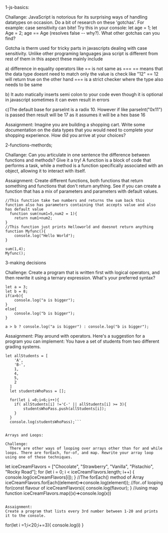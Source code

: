 1-js-basics:

Challange:
JavaScript is notorious for its surprising ways of handling datatypes on occasion. Do a bit of research on these 'gotchas'. For example: case sensitivity can bite! Try this in your console: let age = 1; let Age = 2; age == Age (resolves false -- why?). What other gotchas can you find?

Gotcha is therm used for tricky parts in javascripts dealing with case sensitivity. Unlike other programing languages java script is different from rest of them in this aspect these mainly include

a) difference in equality operators like == is not same as === == means that the data type doesnt need to match only the value is check like "12" == 12 will return true on the other hand === is a strict checker where the type also needs to be same

b) It auto matically inserts semi colon to your code even though it is optional in javascript sometimes it can even result in errors

c)The default base for parseInt is a radix 10. However if like parseInt("0x11") is passed then result will be 17 as it assumes it will be a hex base 16



Assaignment:
Imagine you are building a shopping cart. Write some documentation on the data types that you would need to complete your shopping experience. How did you arrive at your choices?




2-functions-methords;

Challange:
Can you articulate in one sentence the difference between functions and methods? Give it a try!
A function is a block of code that performs a task, while a method is a function specifically associated with an object, allowing it to interact with itself.

Assaignment:
Create different functions, both functions that return something and functions that don't return anything.
See if you can create a function that has a mix of parameters and parameters with default values.
```
//This function take two numbers and returns the sum back this function also has parameters containing that accepts value and also has default value
  function sum(num1=5,num2 = 1){
    return num1+num2;
}
//This function just prints Helloworld and doesnot return anything
function Myfunc(){
    console.log("Hello World");
}

sum(1,4);
Myfunc();
```


3-making decisions

Challenge:
Create a program that is written first with logical operators, and then rewrite it using a ternary expression. What's your preferred syntax?
```
let a = 3;
let b = 8;
if(a>b){
    console.log("a is bigger");
}
else{
    console.log("b is bigger");
}

a > b ? console.log("a is bigger") : console.log("b is bigger");
```
Assaignment:
Play around with operators. Here's a suggestion for a program you can implement:
You have a set of students from two different grading systems.

```
let allStudents = [
    'A',
    'B-',
    1,
    4,
    5,
    2
  ]
  let studentsWhoPass = [];

  for(let i =0;i<6;i++){
    if( allStudents[i] !='C-' || allStudents[i] >= 3){
        studentsWhoPass.push(allStudents[i]);
    }
  }
  console.log(studentsWhoPass);```


Arrays and Loops:

Challenge:
  There are other ways of looping over arrays other than for and while loops. There are forEach, for-of, and map. Rewrite your array loop using one of these techniques.

```
  let iceCreamFlavors = ["Chocolate", "Strawberry", "Vanilla", "Pistachio", "Rocky Road"];
  for (let i = 0; i < iceCreamFlavors.length; i++) {
    console.log(iceCreamFlavors[i]);
  }
  //The forEach() method of Array
  iceCreamFlavors.forEach((element)=>console.log(element));
  //for..of looping
  for(const flavour of iceCreamFlavors){
    console.log(flavour);
  }
  //using map function
  iceCreamFlavors.map((x)=>console.log(x))
```

Assaignment:
Create a program that lists every 3rd number between 1-20 and prints it to the console.
```
  for(let i =1;i<20;i+=3){
    console.log(i)
  }
```
